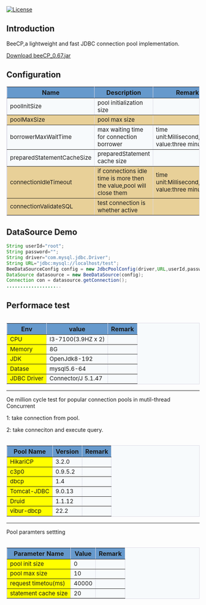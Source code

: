 [![License](https://img.shields.io/badge/license-Apache%202-4EB1BA.svg)](https://www.apache.org/licenses/LICENSE-2.0.html)

Introduction
---
BeeCP,a lightweight and  fast JDBC connection pool implementation. 

<a href="http://central.maven.org/maven2/com/github/chris2018998/BeeCP/0.67/BeeCP-0.67.jar">Download beeCP_0.67.jar</a>

Configuration
---
<table border="1" cellpadding="0" width="100%" bgcolor="#f7fafc" bordercolor="#DCDAE5">
  <tr bgcolor="#6699CC" >
    <th>Name</th>
    <th>Description</th>
    <th>Remark</th>
  </tr>
  <tr style="font-size:15">
    <td>poolInitSize</td>
    <td>pool initialization size</td>
    <td></td>
  </tr>
  <tr bgcolor="#E8D098" style="font-size:15">
    <td>poolMaxSize</td>
    <td>pool max size</td>
    <td></td>
  </tr>
  <tr style="font-size:15">
    <td>borrowerMaxWaitTime</td>
    <td>max waiting time for connection borrower</td>
    <td>time unit:Millisecond,default value:three minutes</td>
  </tr>	
  <tr style="font-size:15">
    <td>preparedStatementCacheSize</td>
    <td>preparedStatement cache size</td>
	<td></td>
  </tr>
  <tr bgcolor="#E8D098" style="font-size:15">
    <td>connectionIdleTimeout</td>
    <td>if connections idle time is more then the value,pool will close them</td>
    <td>time unit:Millisecond,default value:three minutes</td>
  </tr>
  <tr bgcolor="#E8D098" style="font-size:15">
    <td>connectionValidateSQL</td>
    <td>test connection is whether active</td>
    <td></td>
  </tr>
<table>
     
DataSource Demo
---
```java
String userId="root";
String password="";
String driver="com.mysql.jdbc.Driver";
String URL="jdbc:mysql://localhost/test";
BeeDataSourceConfig config = new JdbcPoolConfig(driver,URL,userId,password);
DataSource datasource = new BeeDataSource(config);
Connection con = datasource.getConnection();
....................
```

Performace test
---
<table border="1" cellpadding="0" bgcolor="#f7fafc" bordercolor="#DCDAE5">
  <tr bgcolor="#6699CC" >
    <th>Env </th>
    <th>value</th>
    <th>Remark</th>
  </tr>
  <tr style="font-size:15">   
    <td style="background:yellow">CPU</td>
    <td>I3-7100(3.9HZ x 2)</td>
    <td></td>
  </tr>
  <tr style="font-size:15">
    <td style="background:yellow">Memory</td>
    <td>8G</td>
    <td></td>
  </tr>
  <tr style="font-size:15">
   <td style="background:yellow">JDK</td>
    <td>OpenJdk8-192</td>
    <td></td>
  </tr>
  <tr style="font-size:15">
    <td style="background:yellow">Datase</td>
    <td>mysql5.6-64</td>
    <td></td>
  </tr>
  <tr style="font-size:15">
    <td style="background:yellow">JDBC Driver</td>
    <td>Connector/J 5.1.47</td>
    <td></td>
  </tr>	
<table>

---
Oe million cycle test for popular connection pools in mutil-thread Concurrent

1: take connection from pool. 

2: take conneciton and execute query. 

<table border="1" cellpadding="0"  bgcolor="#f7fafc" bordercolor="#DCDAE5">
  <tr bgcolor="#6699CC" >
    <th>Pool Name</th>
    <th>Version</th>
    <th>Remark</th>
  </tr>
   <tr style="font-size:15">   
    <td style="background:yellow">HikariCP</td>
    <td>3.2.0</td>
    <td></td>
  </tr>
  <tr style="font-size:15">   
    <td style="background:yellow">c3p0</td>
    <td>0.9.5.2</td>
    <td></td>
  </tr>
  <tr style="font-size:15">
    <td style="background:yellow">dbcp</td>
    <td>1.4</td>
    <td></td>
  </tr>
  <tr style="font-size:15">
   <td style="background:yellow">Tomcat-JDBC</td>
    <td>9.0.13</td>
    <td></td>
  </tr>
  <tr style="font-size:15">
    <td style="background:yellow">Druid</td>
    <td>1.1.12</td>
    <td></td>
  </tr>
  <tr style="font-size:15">
    <td style="background:yellow">vibur-dbcp</td>
    <td>22.2</td>
    <td></td>
  </tr>	
<table>

---
Pool paramters settting 

<table border="1" cellpadding="0" bgcolor="#f7fafc" bordercolor="#DCDAE5">
  <tr bgcolor="#6699CC" >
    <th>Parameter Name</th>
    <th>Value</th>
    <th>Remark</th>
  </tr>	
   <tr style="font-size:15">   
    <td style="background:yellow">pool init size</td>
    <td>0</td>
    <td></td>
  </tr>
  <tr style="font-size:15">   
    <td style="background:yellow">pool max size</td>
    <td>10</td>
    <td></td>
  </tr>
  <tr style="font-size:15">
    <td style="background:yellow">request timetou(ms)</td>
    <td>40000</td>
    <td></td>
  </tr>
  <tr style="font-size:15">
   <td style="background:yellow">statement cache size</td>
    <td>20</td>
    <td></td>
  </tr>
<table>

